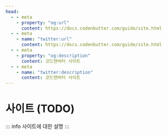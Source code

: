 ```yaml
---
head:
  - - meta
    - property: "og:url"
      content: https://docs.codenbutter.com/guide/site.html
  - - meta
    - name: "twitter:url"
      content: https://docs.codenbutter.com/guide/site.html
  - - meta
    - property: "og:description"
      content: 코드앤버터 사이트
  - - meta
    - name: "twitter:description"
      content: 코드앤버터 사이트
---
```


# 사이트 (TODO)

::: info
사이트에 대한 설명
:::
